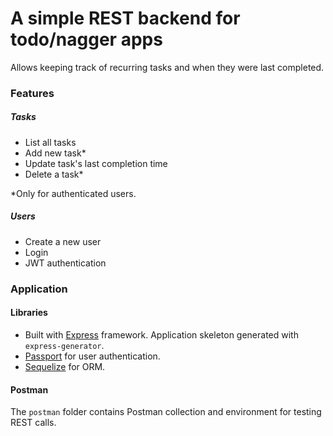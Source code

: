 # A simple REST backend for todo/nagger apps

Allows keeping track of recurring tasks and when they were last completed.

### Features

##### Tasks

- List all tasks
- Add new task\*
- Update task's last completion time
- Delete a task\*

\*Only for authenticated users.

##### Users

- Create a new user
- Login
- JWT authentication

### Application

#### Libraries

- Built with [Express](https://expressjs.com/) framework. Application skeleton generated with `express-generator`.
- [Passport](http://www.passportjs.org) for user authentication.
- [Sequelize](http://docs.sequelizejs.com) for ORM.

#### Postman

The `postman` folder contains Postman collection and environment for testing REST calls.
